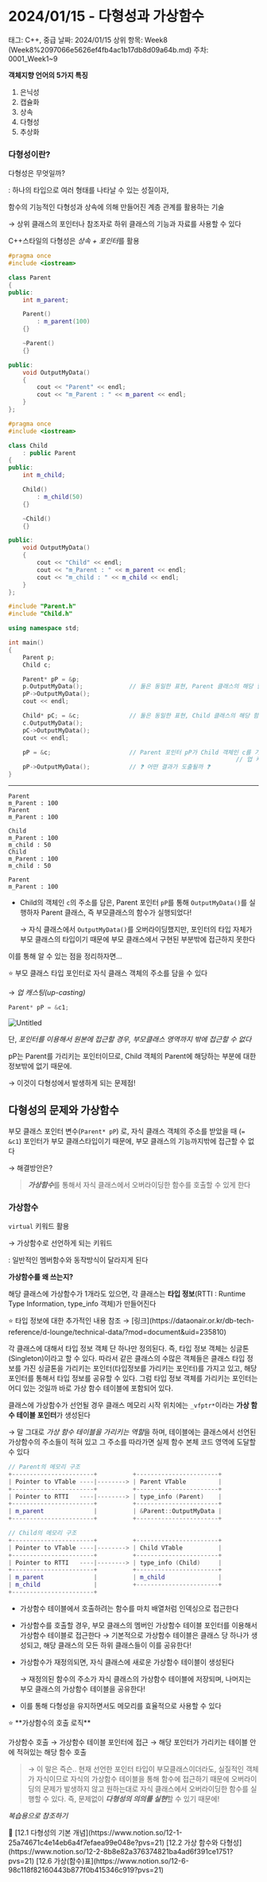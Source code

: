# 2024/01/15 - 다형성과 가상함수

태그: C++, 중급
날짜: 2024/01/15
상위 항목: Week8 (Week8%2097066e5626ef4fb4ac1b17db8d09a64b.md)
주차: 0001_Week1~9

**객체지향 언어의 5가지 특징**

1. 은닉성
2. 캡슐화
3. 상속
4. 다형성
5. 추상화

### 다형성이란?

다형성은 무엇일까?

: 하나의 타입으로 여러 형태를 나타날 수 있는 성질이자,

함수의 기능적인 다형성과 상속에 의해 만들어진 계층 관계를 활용하는 기술

→  상위 클래스의 포인터나 참조자로 하위 클래스의 기능과 자료를 사용할 수 있다 

C++스타일의 다형성은 *상속 + 포인터*를 활용

```cpp
#pragma once
#include <iostream>

class Parent
{
public:
	int m_parent;

	Parent()
		: m_parent(100)
	{}

	~Parent()
	{}

public:
	void OutputMyData()
	{
		cout << "Parent" << endl;
		cout << "m_Parent : " << m_parent << endl;
	}
};
```

```cpp
#pragma once
#include <iostream>

class Child
	: public Parent
{
public:
	int m_child; 

	Child()
		: m_child(50)
	{}

	~Child()
	{}

public:
	void OutputMyData()
	{
		cout << "Child" << endl;
		cout << "m_Parent : " << m_parent << endl;
		cout << "m_child : " << m_child << endl;
	}
};
```

```cpp
#include "Parent.h"
#include "Child.h"

using namespace std;

int main()
{
	Parent p;
	Child c;

	Parent* pP = &p;
	p.OutputMyData();             // 둘은 동일한 표현, Parent 클래스의 해당 함수 실행
	pP->OutputMyData();
	cout << endl;

	Child* pC; = &c;              // 둘은 동일한 표현, Child 클래스의 해당 함수 실행
	c.OutputMyData();
	pC->OutputMyData();
	cout << endl;

	pP = &c;                      // Parent 포인터 pP가 Child 객체인 c를 가리키게 함
																// 업 캐스팅(up-casting)
	pP->OutputMyData();           // ❓ 어떤 결과가 도출될까 ❓
}
```

---

```
Parent
m_Parent : 100
Parent
m_Parent : 100

Child
m_Parent : 100
m_child : 50
Child
m_Parent : 100
m_child : 50

Parent
m_Parent : 100
```

- Child의 객체인 `c`의 주소를 담은, Parent 포인터 `pP`를 통해 `OutputMyData()`를 실행하자 Parent 클래스, 즉 부모클래스의 함수가 실행되었다!
    
    → 자식 클래스에서 `OutputMyData()`를 오버라이딩했지만, 포인터의 타입 자체가 부모 클래스의 타입이기 때문에 부모 클래스에서 구현된 부분밖에 접근하지 못한다
    

이를 통해 알 수 있는 점을 정리하자면…

<aside>
⭐ 부모 클래스 타입 포인터로 자식 클래스 객체의 주소를 담을 수 있다

</aside>

→ *업 캐스팅(up-casting)*

```cpp
Parent* pP = &c1;
```

![Untitled](2024%2001%2015%20-%20%E1%84%83%E1%85%A1%E1%84%92%E1%85%A7%E1%86%BC%E1%84%89%E1%85%A5%E1%86%BC%E1%84%80%E1%85%AA%20%E1%84%80%E1%85%A1%E1%84%89%E1%85%A1%E1%86%BC%E1%84%92%E1%85%A1%E1%86%B7%E1%84%89%E1%85%AE%20acf7775af2ea40f28dfaeb5b7e315c9d/Untitled.png)

단, *포인터를 이용해서 원본에 접근할 경우, 부모클래스 영역까지 밖에 접근할 수 없다*

pP는 Parent를 가리키는 포인터이므로, Child 객체의 Parent에 해당하는 부분에 대한 정보밖에 없기 때문에.

→ 이것이 다형성에서 발생하게 되는 문제점!

## 다형성의 문제와 가상함수

부모 클래스 포인터 변수(`Parent* pP`) 로, 자식 클래스 객체의 주소를 받았을 때 (`= &c1`) 포인터가 부모 클래스타입이기 때문에, 부모 클래스의 기능까지밖에 접근할 수 없다

→ 해결방안은?

> ***가상함수***를 통해서 자식 클래스에서 오버라이딩한 함수를 호출할 수 있게 한다
> 

### 가상함수

`virtual` 키워드 활용

→ 가상함수로 선언하게 되는 키워드

: 일반적인 멤버함수와 동작방식이 달라지게 된다

**가상함수를 왜 쓰는지?**

해당 클래스에 가상함수가 1개라도 있으면, 각 클래스는 **타입 정보**(RTTI : Runtime Type Information, type_info 객체)가 만들어진다

<aside>
⭐ 타입 정보에 대한 추가적인 내용 참조 → [링크](https://dataonair.or.kr/db-tech-reference/d-lounge/technical-data/?mod=document&uid=235810)

각 클래스에 대해서 타입 정보 객체 단 하나만 정의된다. 즉, 타입 정보 객체는 싱글톤(Singleton)이라고 할 수 있다. 따라서 같은 클래스의 수많은 객체들은 클래스 타입 정보를 가진 싱글톤을 가리키는 포인터(타입정보를 가리키는 포인터)를 가지고 있고, 해당 포인터를 통해서 타입 정보를 공유할 수 있다. 그럼 타입 정보 객체를 가리키는 포인터는 어디 있는 것일까 바로 가상 함수 테이블에 포함되어 있다.

</aside>

클래스에 가상함수가 선언될 경우 클래스 메모리 시작 위치에는 `_vfptr*`이라는 **가상 함수 테이블 포인터**가 생성된다

→ 말 그대로 *가상 함수 테이블을 가리키는 역할*을 하며, 테이블에는 클래스에서 선언된 가상함수의 주소들이 적혀 있고 그 주소를 따라가면 실제 함수 본체 코드 영역에 도달할 수 있다

```cpp
// Parent의 메모리 구조
+-----------------------+          +-----------------------+
| Pointer to VTable ----|--------> | Parent VTable         |
+-----------------------+          +-----------------------+
| Pointer to RTTI   ----|--------> | type_info (Parent)    |
+-----------------------+          +-----------------------+
| m_parent              |          | &Parent::OutputMyData |
+-----------------------+          +-----------------------+

// Child의 메모리 구조
+-----------------------+          +-----------------------+
| Pointer to VTable ----|--------> | Child VTable          |
+-----------------------+          +-----------------------+
| Pointer to RTTI   ----|--------> | type_info (Child)     |
+-----------------------+          +-----------------------+
| m_parent              |          | m_child               |
| m_child               |          +-----------------------+
+-----------------------+
```

- 가상함수 테이블에서 호출하려는 함수를 마치 배열처럼 인덱싱으로 접근한다
- 가상함수를 호출할 경우, 부모 클래스의 멤버인 가상함수 테이블 포인터를 이용해서 가상함수 테이블로 접근한다 
→ 기본적으로 가상함수 테이블은 클래스 당 하나가 생성되고, 해당 클래스의 모든 하위 클래스들이 이를 공유한다!
- 가상함수가 재정의되면, 자식 클래스에 새로운 가상함수 테이블이 생성된다
    
    → 재정의된 함수의 주소가 자식 클래스의 가상함수 테이블에 저장되며, 나머지는 부모 클래스의 가상함수 테이블을 공유한다!
    
- 이를 통해 다형성을 유지하면서도 메모리를 효율적으로 사용할 수 있다

<aside>
⭐ **가상함수의 호출 로직**

가상함수 호출 → 가상함수 테이블 포인터에 접근 → 해당 포인터가 가리키는 테이블 안에 적혀있는 해당 함수 호출

</aside>

> → 이 말은 즉슨.. 
현재 선언한 포인터 타입이 부모클래스이더라도, 실질적인 객체가 자식이므로 자식의 가상함수 테이블을 통해 함수에 접근하기 때문에 오버라이딩의 문제가 발생하지 않고 원하는대로 자식 클래스에서 오버라이딩한 함수를 실행할 수 있다. 즉, 문제없이 ***다형성의 의의를 실현***할 수 있기 때문에!
> 

*복습용으로 참조하기*

<aside>
📒 [12.1 다형성의 기본 개념](https://www.notion.so/12-1-25a74671c4e14eb6a4f7efaea99e048e?pvs=21) 
[12.2 가상 함수와 다형성](https://www.notion.so/12-2-8b8e82a376374821ba4ad6f391ce1751?pvs=21) 
[12.6 가상(함수)표](https://www.notion.so/12-6-98c118f82160443b877f0b415346c919?pvs=21)

</aside>